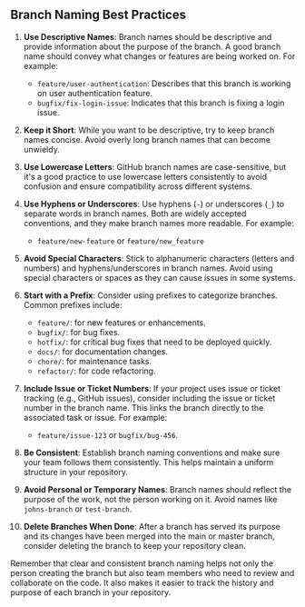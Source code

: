 ## Branch Naming Best Practices

1. **Use Descriptive Names**: Branch names should be descriptive and provide information about the
   purpose of the branch. A good branch name should convey what changes or features are being worked
   on. For example:
    - `feature/user-authentication`: Describes that this branch is working on user authentication
      feature.
    - `bugfix/fix-login-issue`: Indicates that this branch is fixing a login issue.

2. **Keep it Short**: While you want to be descriptive, try to keep branch names concise. Avoid
   overly long branch names that can become unwieldy.

3. **Use Lowercase Letters**: GitHub branch names are case-sensitive, but it's a good practice to
   use lowercase letters consistently to avoid confusion and ensure compatibility across different
   systems.

4. **Use Hyphens or Underscores**: Use hyphens (`-`) or underscores (`_`) to separate words in
   branch names. Both are widely accepted conventions, and they make branch names more readable. For
   example:
    - `feature/new-feature` or `feature/new_feature`

5. **Avoid Special Characters**: Stick to alphanumeric characters (letters and numbers) and
   hyphens/underscores in branch names. Avoid using special characters or spaces as they can cause
   issues in some systems.

6. **Start with a Prefix**: Consider using prefixes to categorize branches. Common prefixes include:
    - `feature/`: for new features or enhancements.
    - `bugfix/`: for bug fixes.
    - `hotfix/`: for critical bug fixes that need to be deployed quickly.
    - `docs/`: for documentation changes.
    - `chore/`: for maintenance tasks.
    - `refactor/`: for code refactoring.

7. **Include Issue or Ticket Numbers**: If your project uses issue or ticket tracking (e.g., GitHub
   issues), consider including the issue or ticket number in the branch name. This links the branch
   directly to the associated task or issue. For example:
    - `feature/issue-123` or `bugfix/bug-456`.

8. **Be Consistent**: Establish branch naming conventions and make sure your team follows them
   consistently. This helps maintain a uniform structure in your repository.

9. **Avoid Personal or Temporary Names**: Branch names should reflect the purpose of the work, not
   the person working on it. Avoid names like `johns-branch` or `test-branch`.

10. **Delete Branches When Done**: After a branch has served its purpose and its changes have been
    merged into the main or master branch, consider deleting the branch to keep your repository
    clean.

Remember that clear and consistent branch naming helps not only the person creating the branch but
also team members who need to review and collaborate on the code. It also makes it easier to track
the history and purpose of each branch in your repository.

